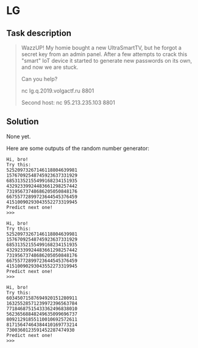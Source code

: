 LG
==

Task description
----------------

> WazzUP! My homie bought a new UltraSmartTV, but he forgot a secret key from
> an admin panel. After a few attempts to crack this "smart" IoT device it
> started to generate new passwords on its own, and now we are stuck.
> 
> Can you help?
>
> nc lg.q.2019.volgactf.ru 8801
>
> Second host: nc 95.213.235.103 8801


Solution
--------

None yet.

Here are some outputs of the random number generator:

    Hi, bro!
    Try this:
    52520973267146118804639981
    15767092548745923637331929
    68531352155499168234151935
    43292339924483661298257442
    73195673748686205050848176
    66755772899723644545376459
    41510090293043552273319945
    Predict next one!
    >>>

    Hi, bro!
    Try this:
    52520973267146118804639981
    15767092548745923637331929
    68531352155499168234151935
    43292339924483661298257442
    73195673748686205050848176
    66755772899723644545376459
    41510090293043552273319945
    Predict next one!
    >>>

    Hi, bro!
    Try this:
    60345071587694920151280911
    16325528571239972396563784
    77184687515433362496838010
    56236568848249635099696737
    80921291855110010692572611
    81715647464384410169773214
    7300360123591452287474930
    Predict next one!
    >>>


